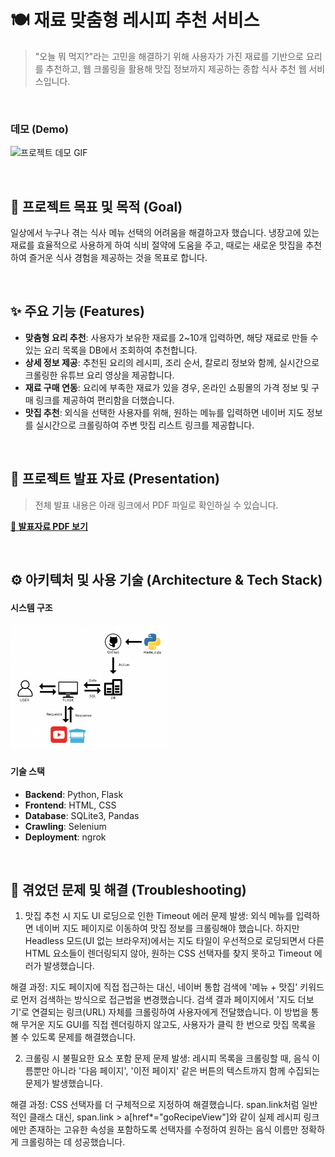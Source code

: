 # 🍽️ 재료 맞춤형 레시피 추천 서비스

> "오늘 뭐 먹지?"라는 고민을 해결하기 위해 사용자가 가진 재료를 기반으로 요리를 추천하고, 웹 크롤링을 활용해 맛집 정보까지 제공하는 종합 식사 추천 웹 서비스입니다.

<br>

### **데모 (Demo)**
![프로젝트 데모 GIF](https://github.com/user-attachments/assets/89b55170-621a-4ffa-bfc5-85cda4a4ab53)

<br>

## **🎯 프로젝트 목표 및 목적 (Goal)**
일상에서 누구나 겪는 식사 메뉴 선택의 어려움을 해결하고자 했습니다. 냉장고에 있는 재료를 효율적으로 사용하게 하여 식비 절약에 도움을 주고, 때로는 새로운 맛집을 추천하여 즐거운 식사 경험을 제공하는 것을 목표로 합니다.

<br>

## **✨ 주요 기능 (Features)**
- **맞춤형 요리 추천**: 사용자가 보유한 재료를 2~10개 입력하면, 해당 재료로 만들 수 있는 요리 목록을 DB에서 조회하여 추천합니다.
- **상세 정보 제공**: 추천된 요리의 레시피, 조리 순서, 칼로리 정보와 함께, 실시간으로 크롤링한 유튜브 요리 영상을 제공합니다.
- **재료 구매 연동**: 요리에 부족한 재료가 있을 경우, 온라인 쇼핑몰의 가격 정보 및 구매 링크를 제공하여 편리함을 더했습니다.
- **맛집 추천**: 외식을 선택한 사용자를 위해, 원하는 메뉴를 입력하면 네이버 지도 정보를 실시간으로 크롤링하여 주변 맛집 리스트 링크를 제공합니다.

<br>

## **🚀 프로젝트 발표 자료 (Presentation)**
> 전체 발표 내용은 아래 링크에서 PDF 파일로 확인하실 수 있습니다.

**[📄 발표자료 PDF 보기](./docs/python_mini_project_ppt_pdf.pdf)**

<br>

## **⚙️ 아키텍처 및 사용 기술 (Architecture & Tech Stack)**

#### **시스템 구조**
<img src="./docs/python_mini_project_system_architecture.png" width="50%">



#### **기술 스택**
- **Backend**: Python, Flask
- **Frontend**: HTML, CSS
- **Database**: SQLite3, Pandas
- **Crawling**: Selenium
- **Deployment**: ngrok

<br>

## **🤔 겪었던 문제 및 해결 (Troubleshooting)**
1. 맛집 추천 시 지도 UI 로딩으로 인한 Timeout 에러
문제 발생: 외식 메뉴를 입력하면 네이버 지도 페이지로 이동하여 맛집 정보를 크롤링해야 했습니다. 하지만 Headless 모드(UI 없는 브라우저)에서는 지도 타일이 우선적으로 로딩되면서 다른 HTML 요소들이 렌더링되지 않아, 원하는 CSS 선택자를 찾지 못하고 Timeout 에러가 발생했습니다.

해결 과정: 지도 페이지에 직접 접근하는 대신, 네이버 통합 검색에 '메뉴 + 맛집' 키워드로 먼저 검색하는 방식으로 접근법을 변경했습니다. 검색 결과 페이지에서 '지도 더보기'로 연결되는 링크(URL) 자체를 크롤링하여 사용자에게 전달했습니다. 이 방법을 통해 무거운 지도 GUI를 직접 렌더링하지 않고도, 사용자가 클릭 한 번으로 맛집 목록을 볼 수 있도록 문제를 해결했습니다.

2. 크롤링 시 불필요한 요소 포함 문제
문제 발생: 레시피 목록을 크롤링할 때, 음식 이름뿐만 아니라 '다음 페이지', '이전 페이지' 같은 버튼의 텍스트까지 함께 수집되는 문제가 발생했습니다.

해결 과정: CSS 선택자를 더 구체적으로 지정하여 해결했습니다. span.link처럼 일반적인 클래스 대신, span.link > a[href*="goRecipeView"]와 같이 실제 레시피 링크에만 존재하는 고유한 속성을 포함하도록 선택자를 수정하여 원하는 음식 이름만 정확하게 크롤링하는 데 성공했습니다.
